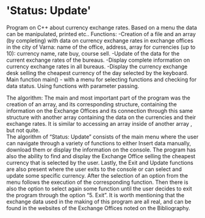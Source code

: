 # 'Status: Update'
Program on C++ about currency exchange rates. Based on a menu the data can be manipulated, printed etc..
Functions:
-Creation of a file and an array (by completing) with data on currency exchange rates in exchange offices in the city of Varna: name of the office, address, array for currencies (up to 10): currency name, rate buy, course sell.
-Update of the data for the current exchange rates of the bureaus.
-Display complete information on currency exchange rates in all bureaus.
-Display the currency exchange desk selling the cheapest currency of the day selected by the keyboard.
Main function main() - with a menu for selecting functions and checking for data status. Using functions with parameter passing. 

The algorithm:
The main and most important part of the program was the creation of an array, and its corresponding structure, containing the information on the Exchange Offices and its connection through this same structure with another array containing the data on the currencies and their exchange rates. It is similar to accessing an array inside of another array , but not quite.   
The algorithm of “Status: Update”  consists of the main menu where the user can navigate through a variety of functions to either Insert data manually, download them or display the information on the console. The program has also the ability to find and display the Exchange Office selling the cheapest currency that is selected by the user. Lastly, the Exit and Update functions are also present where the user exits to the console or can select and update some specific currency. 
After the selection of an option from the menu follows the execution of the corresponding function. Then there is also the option to select again some function until the user decides to exit the program through the option “5. Exit”.
It is worth mentioning that the exchange data used in the making of this program are all real, and can be found in the websites of the Exchange Offices noted on the Bibliography.


